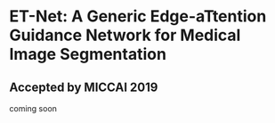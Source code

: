 # ET-Net: A Generic Edge-aTtention Guidance Network for Medical Image Segmentation
## Accepted by MICCAI 2019
coming soon
